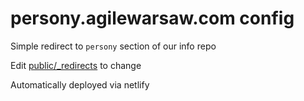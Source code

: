 # persony.agilewarsaw.com config

Simple redirect to `persony` section of our info repo

Edit [public/_redirects](public/_redirects) to change

Automatically deployed via netlify
